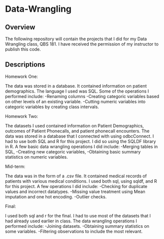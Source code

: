 # Data-Wrangling

## Overview

The following repository will contain the projects that I did for my Data Wrangling class, QBS 181. I have received the permission of my instructor to publish this code.

## Descriptions

Homework One:

The data was stored in a database. It contained information on patient demographics.
The language I used was SQL.
Some of the operations I performed include:
-Renaming columns
-Creating categoric variables based on other levels of an existing variable.
-Cutting numeric variables into categoric variables by creating class intervals.

Homework Two:

The datasets I used contained information on Patient Demographics, outcomes of Patient Phonecalls, and patient phonecall encounters. The data was stored in a database that I connected with using odbcConnect.
I had to use both SQL and R for this project. I did so using the SQLDF library in R. A few basic data wrangling operations I did include: 
-Merging tables in SQL, 
-Creating new categoric variables, 
-Obtaining basic summary statistics on numeric variables.

Mid-term:

The data was in the form of a .csv file. It contained medical records of patients with various medical conditions.
I used both sql, using sqldf, and R for this project.
A few operations I did include:
-Checking for duplicate values and incorrect datatypes.
-Missing value treatment using Mean imputation and one hot encoding.
-Outlier checks.

Final:

I used both sql and r for the final. I had to use most of the datasets that I had already used earlier in class.
The data wrangling operations I performed include:
-Joining datasets.
-Obtaining summary statistics on some variables.
-Filtering observations to include the most relevant.

